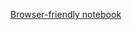 [Browser-friendly notebook](http://nbviewer.jupyter.org/github/manifes7o/dmvParadox/blob/master/DMV%20Paradox.ipynb)
